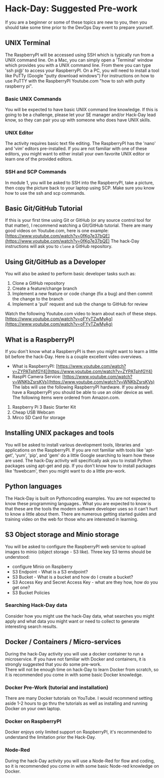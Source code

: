 # Hack-Day: Suggested Pre-work

If you are a beginner or some of these topics are new to you, then you should take some time prior to the DevOps Day event to prepare yourself.

## UNIX Terminal
The RaspberryPI will be accessed using SSH which is typically run from a UNIX command line. 
On a Mac, you can simply open a 'Terminal' window which provides you with a UNIX command line.  From there you can type 'ssh pi@<ip address>' to access your RaspberryPI.
On a PC, you will need to install a tool like PuTTy (Google "putty download windows")
For instructions on how to use PuTTY with the RaspberryPI Youtube.com "how to ssh with putty raspberry pi".

### Basic UNIX Commands
You will be expected to have basic UNIX command line knowledge.  If this is going to be a challenge, please let your SE manager and/or Hack-Day lead know, so they can pair you up with someone who does have UNIX skills.

### UNIX Editor
The activity requires basic text file editing.  The RaspberryPI has the 'nano' and 'vim' editors pre-installed.  If you are not familiar with one of these editors, you might want to either install your own favorite UNIX editor or learn one of the provided editors.

### SSH and SCP Commands
In module 1, you will be asked to SSH into the RaspberryPI, take a picture, then copy the picture back to your laptop using SCP.  Make sure you know how to use the ssh and scp commands.  

## Basic Git/GitHub Tutorial
If this is your first time using Git or GitHub (or any source control tool for that matter), I recommend watching a Git/GitHub tutorial. There are many good videos on Youtube.com, here is one example: [https://www.youtube.com/watch?v=0fKg7e37bQE](https://www.youtube.com/watch?v=0fKg7e37bQE)
The hack-Day instructions will ask you to `clone` a GitHub repository.  

## Using Git/GitHub as a Developer
You will also be asked to perform basic developer tasks such as:

1. Clone a GitHub repository
1. Create a feature/change branch
1. Implement a new feature or code change (fix a bug) and then commit the change to the branch
1. Implement a 'pull' request and sub the change to GitHub for review

Watch the following Youtube.com video to learn about each of these steps.[https://www.youtube.com/watch?v=oFYyTZwMyAg](https://www.youtube.com/watch?v=oFYyTZwMyAg)

## What is a RaspberryPI
If you don't know what a RaspberryPI is then you might want to learn a little bit before the hack-Day. Here is a couple excellent video overviews.
* What is RaspberryPI: [https://www.youtube.com/watch?v=ZYPATphfGY4](https://www.youtube.com/watch?v=ZYPATphfGY4)
* RaspPI Camera Service: [https://www.youtube.com/watch?v=WNKbZsrsKVs](https://www.youtube.com/watch?v=WNKbZsrsKVs)
The labs will use the following RaspberryPI hardware. If you already have a RaspberryPI you should be able to use an older device as well.  The following items were ordered from Amazon.com.

1. Raspberry Pi 3 Basic Starter Kit
1. Cheap USB Webcam
1. Mirco SD Card for storage

## Installing UNIX packages and tools
You will be asked to install various development tools, libraries and applications on the RaspberryPI. If you are not familiar with tools like 'apt-get', 'yum', 'pip', and 'gem' do a little Google searching to learn how these are used.
The hack-Day activity will specifically ask you to install Python packages using apt-get and pip. If you don't know how to install packages like 'fswebcam', then you might want to do a little pre-work.  

## Python languages
The Hack-Day is built on Pythoncoding examples. You are not expected to know these programming languages.. What you are expected to know is that these are the tools the modern software developer uses so it can't hurt to know a little about them.
There are numerous getting started guides and training video on the web for those who are interested in learning.

## S3 Object storage and Minio storage
You will be asked to configure the RaspberryPI web service to upload images to minio (object storage - S3 like). Three key S3 terms should be understood:
* configure Minio on Raspberry
* S3 Endpoint - What is a S3 endpoint?
* S3 Bucket - What is a bucket and how do I create a bucket?
* S3 Access Key and Secret Access Key - what are they how, how do you get one?
* S3 Bucket Policies

### Searching Hack-Day data
Consider how you might use the hack-Day data, what searches you might apply and what data you might want or need to collect to generate interesting search results.

## Docker / Containers / Micro-services
During the hack-Day activity you will use a docker container to run a microservice. If you have not familiar with Docker and containers, it is strongly suggested that you do some pre-work.  
There will not be enough time on hack-Day to learn Docker from scratch, so it is recommended you come in with some basic Docker knowledge.

### Docker Pre-Work (tutorial and installation)
There are many Docker tutorials on YouTube. I would recommend setting aside 1-2 hours to go thru the tutorials as well as installing and running Docker on your own laptop.    

### Docker on RaspberryPI
Docker enjoys only limited support on RaspberryPI, it's recommended to understand the limitation prior the Hack-Day. 

### Node-Red
During the hack-Day activity you will use a Node-Red for flow and coding, so it is recommended you come in with some basic Node-red knowledge on Docker.
